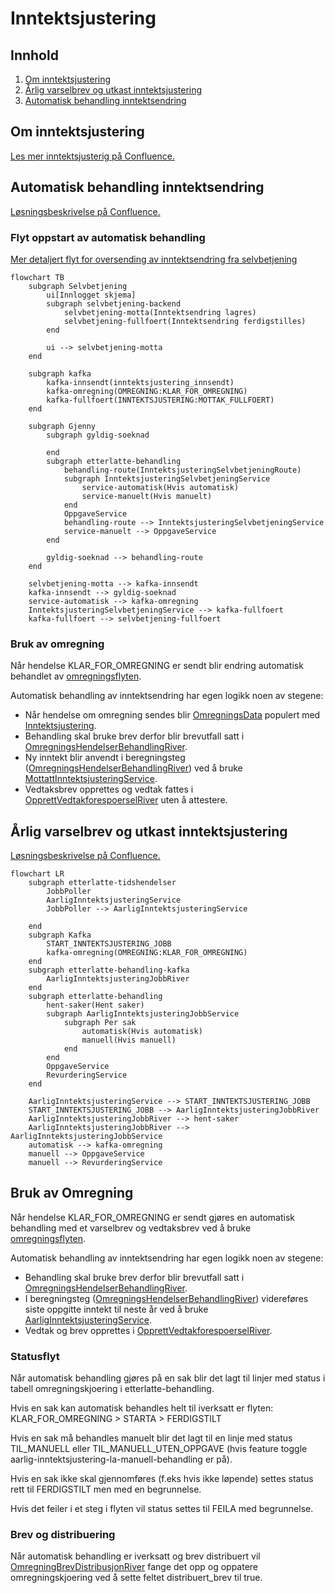 # Inntektsjustering

## Innhold

1. [Om inntektsjustering](#om-inntektsjustering)
2. [Årlig varselbrev og utkast inntektsjustering](#årlig-varselbrev-og-utkast-inntektsjustering)
3. [Automatisk behandling inntektsendring](#automatisk-behandling-inntektsendring)

## Om inntektsjustering

[Les mer inntektsjusterig på Confluence.](https://confluence.adeo.no/display/TE/Inntektsjustering)

## Automatisk behandling inntektsendring

[Løsningsbeskrivelse på Confluence.](https://confluence.adeo.no/display/TE/Automatisk+behandling+av+inntektjustering)

### Flyt oppstart av automatisk behandling

[Mer detaljert flyt for oversending av inntektsendring fra selvbetjening](https://github.com/navikt/pensjon-etterlatte/tree/main/apps/selvbetjening-backend)

```mermaid
flowchart TB
    subgraph Selvbetjening
        ui[Innlogget skjema]
        subgraph selvbetjening-backend
            selvbetjening-motta(Inntektsendring lagres)
            selvbetjening-fullfoert(Inntektsendring ferdigstilles)
        end

        ui --> selvbetjening-motta
    end

    subgraph kafka
        kafka-innsendt(inntektsjustering_innsendt)
        kafka-omregning(OMREGNING:KLAR_FOR_OMREGNING)
        kafka-fullfoert(INNTEKTSJUSTERING:MOTTAK_FULLFOERT)
    end

    subgraph Gjenny
        subgraph gyldig-soeknad

        end
        subgraph etterlatte-behandling
            behandling-route(InntektsjusteringSelvbetjeningRoute)
            subgraph InntektsjusteringSelvbetjeningService
                service-automatisk(Hvis automatisk)
                service-manuelt(Hvis manuelt)
            end
            OppgaveService
            behandling-route --> InntektsjusteringSelvbetjeningService
            service-manuelt --> OppgaveService
        end

        gyldig-soeknad --> behandling-route
    end

    selvbetjening-motta --> kafka-innsendt
    kafka-innsendt --> gyldig-soeknad
    service-automatisk --> kafka-omregning
    InntektsjusteringSelvbetjeningService --> kafka-fullfoert
    kafka-fullfoert --> selvbetjening-fullfoert

```

### Bruk av omregning

Når hendelse KLAR_FOR_OMREGNING er sendt blir endring automatisk behandlet
av [omregningsflyten](../etterlatte-omregning-model/README.md).

Automatisk behandling av inntektsendring har egen logikk noen av stegene:

* Når hendelse om omregning sendes
  blir [OmregningsData](../etterlatte-omregning-model/src/main/kotlin/omregning/Omregning.kt)
  populert
  med [Inntektsjustering](./src/main/kotlin/no.nav.etterlatte.libs.inntektsjustering/MottattInntektsjustering.kt).
* Behandling skal bruke brev derfor blir brevutfall satt
  i [OmregningsHendelserBehandlingRiver](../../apps/etterlatte-behandling-kafka/src/main/kotlin/regulering/OmregningsHendelserBehandlingRiver.kt).
* Ny inntekt blir anvendt i
  beregningsteg ([OmregningsHendelserBehandlingRiver](../../apps/etterlatte-beregning-kafka/src/main/kotlin/no/nav/etterlatte/beregningkafka/OmregningHendelserBeregningRiver.kt))
  ved å
  bruke [MottattInntektsjusteringService](../../apps/etterlatte-beregning/src/main/kotlin/avkorting/MottattInntektsjusteringService.kt).
* Vedtaksbrev opprettes og vedtak fattes
  i [OpprettVedtakforespoerselRiver](../../apps/etterlatte-vedtaksvurdering-kafka/src/main/kotlin/no/nav/etterlatte/regulering/OpprettVedtakforespoerselRiver.kt)
  uten å attestere.

## Årlig varselbrev og utkast inntektsjustering

[Løsningsbeskrivelse på Confluence.](https://confluence.adeo.no/pages/viewpage.action?pageId=641029651)

```mermaid
flowchart LR
    subgraph etterlatte-tidshendelser
        JobbPoller
        AarligInntektsjusteringService
        JobbPoller --> AarligInntektsjusteringService

    end
    subgraph Kafka
        START_INNTEKTSJUSTERING_JOBB
        kafka-omregning(OMREGNING:KLAR_FOR_OMREGNING)
    end
    subgraph etterlatte-behandling-kafka
        AarligInntektsjusteringJobbRiver
    end
    subgraph etterlatte-behandling
        hent-saker(Hent saker)
        subgraph AarligInntektsjusteringJobbService
            subgraph Per sak
                automatisk(Hvis automatisk)
                manuell(Hvis manuell)
            end
        end
        OppgaveService
        RevurderingService
    end

    AarligInntektsjusteringService --> START_INNTEKTSJUSTERING_JOBB
    START_INNTEKTSJUSTERING_JOBB --> AarligInntektsjusteringJobbRiver
    AarligInntektsjusteringJobbRiver --> hent-saker
    AarligInntektsjusteringJobbRiver --> AarligInntektsjusteringJobbService
    automatisk --> kafka-omregning
    manuell --> OppgaveService
    manuell --> RevurderingService
```

## Bruk av Omregning

Når hendelse KLAR_FOR_OMREGNING er sendt gjøres en automatisk behandling med et varselbrev og vedtaksbrev
ved å bruke [omregningsflyten](../etterlatte-omregning-model/README.md).

Automatisk behandling av inntektsendring har egen logikk noen av stegene:

* Behandling skal bruke brev derfor blir brevutfall satt
  i [OmregningsHendelserBehandlingRiver](../../apps/etterlatte-behandling-kafka/src/main/kotlin/regulering/OmregningsHendelserBehandlingRiver.kt).
* I
  beregningsteg ([OmregningsHendelserBehandlingRiver](../../apps/etterlatte-beregning-kafka/src/main/kotlin/no/nav/etterlatte/beregningkafka/OmregningHendelserBeregningRiver.kt))
  videreføres siste oppgitte inntekt til neste år ved å
  bruke [AarligInntektsjusteringService](../../apps/etterlatte-beregning/src/main/kotlin/avkorting/AarligInntektsjusteringService.kt).
* Vedtak og brev opprettes
  i [OpprettVedtakforespoerselRiver](../../apps/etterlatte-vedtaksvurdering-kafka/src/main/kotlin/no/nav/etterlatte/regulering/OpprettVedtakforespoerselRiver.kt).

### Statusflyt

Når automatisk behandling gjøres på en sak blir det lagt til linjer med status i tabell omregningskjoering i
etterlatte-behandling.

Hvis en sak kan automatisk behandles helt til iverksatt er flyten: KLAR_FOR_OMREGNING > STARTA  > FERDIGSTILT

Hvis en sak må behandles manuelt blir det lagt til en linje med status TIL_MANUELL eller TIL_MANUELL_UTEN_OPPGAVE (hvis
feature toggle aarlig-inntektsjustering-la-manuell-behandling er på).

Hvis en sak ikke skal gjennomføres (f.eks hvis ikke løpende) settes status rett til FERDIGSTILT men med en begrunnelse.

Hvis det feiler i et steg i flyten vil status settes til FEILA med begrunnelse.

### Brev og distribuering

Når automatisk behandling er iverksatt og brev distribuert
vil [OmregningBrevDistribusjonRiver](../../apps/etterlatte-behandling-kafka/src/main/kotlin/regulering/OmregningBrevDistribusjonRiver.kt)
fange det opp og oppatere omregningskjoering ved å sette feltet distribuert_brev til true.
